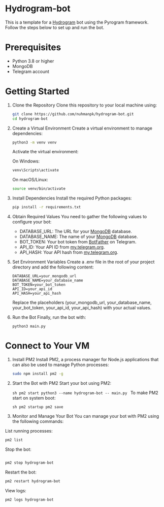 # Hydrogram-bot
This is a template for a [Hydrogram](https://hydrogram.org/) bot using the Pyrogram framework. Follow the steps below to set up and run the bot.

# Prerequisites
  - Python 3.8 or higher
  - MongoDB
  - Telegram account

# Getting Started
1. Clone the Repository 
   Clone this repository to your local machine using:
   
    ```sh
    git clone https://github.com/nuhmanpk/hydrogram-bot.git
    cd hydrogram-bot
    ```
2. Create a Virtual Environment
  Create a virtual environment to manage dependencies:

    ```sh
    python3 -m venv venv
    ```
    Activate the virtual environment:

    On Windows:

      ```sh
      venv\Scripts\activate
      
      ```
    On macOS/Linux:
   
      ```sh
      source venv/bin/activate
      ```
3. Install Dependencies
   Install the required Python packages:
   
     ```sh
     pip install -r requirements.txt
     ```

4. Obtain Required Values
    You need to gather the following values to configure your bot:

      - DATABASE_URL: The URL for your [MongoDB](https://mongodb.com) database.
      - DATABASE_NAME: The name of your [MongoDB](https://mongodb.com) database.
      - BOT_TOKEN: Your bot token from [BotFather](https://t.me/botfather) on Telegram.
      - API_ID: Your API ID from [my.telegram.org](https://my.telegram.org).
      - API_HASH: Your API hash from [my.telegram.org](https://my.telegram.org).

5. Set Environment Variables
  Create a .env file in the root of your project directory and add the following content:
    ```
    DATABASE_URL=your_mongodb_url
    DATABASE_NAME=your_database_name
    BOT_TOKEN=your_bot_token
    API_ID=your_api_id
    API_HASH=your_api_hash
    ```
    Replace the placeholders (your_mongodb_url, your_database_name, your_bot_token, your_api_id, your_api_hash) with your actual values.


6. Run the Bot
  Finally, run the bot with:
    ```
    python3 main.py
    ```

# Connect to Your VM
1. Install PM2
  Install PM2, a process manager for Node.js applications that can also be used to manage Python     processes:

    ```sh
    sudo npm install pm2 -g
    ```

2. Start the Bot with PM2
  Start your bot using PM2:

    ``sh
    pm2 start python3 --name hydrogram-bot -- main.py
    ``
  To make PM2 start on system boot:

    ``sh
    pm2 startup
    pm2 save
    ``
   
3. Monitor and Manage Your Bot
  You can manage your bot with PM2 using the following commands:

  List running processes:

  ```sh
  pm2 list
  ```
  Stop the bot:

  ```sh
  
  pm2 stop hydrogram-bot
  ```
  Restart the bot:

  ```sh
  pm2 restart hydrogram-bot
  ```
  View logs:

  ```sh
  pm2 logs hydrogram-bot
  ```
